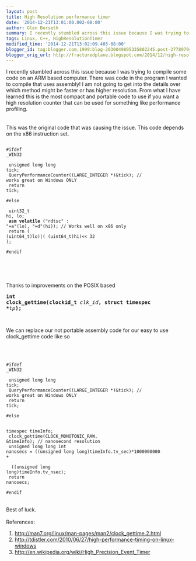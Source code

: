 ```yaml
---
layout: post
title: High Resolution performance timer
date: '2014-12-21T13:01:00.002-08:00'
author: Glen Berseth
summary: I recently stumbled across this issue because I was trying to compile some code on an ARM based computer. There was code in the program I wanted to compile that uses assembly! I am not going to get into the details over which method might be faster or has higher resolution. From what I have learned this is the most compact and portable code to use if you want a high resolution counter that can be used for something like performance profiling.
tags: Linux, C++, HighResolutionTimer
modified_time: '2014-12-21T13:02:09.403-08:00'
blogger_id: tag:blogger.com,1999:blog-2030049895335802245.post-2778979455722046450
blogger_orig_url: http://fracturedplane.blogspot.com/2014/12/high-resolution-performance-timer.html
---
```


I recently stumbled across this issue because I was trying to compile some code on an ARM based computer. There was code in the program I wanted to compile that uses assembly! I am not going to get into the details over which method might be faster or has higher resolution. From what I have learned this is the most compact and portable code to use if you want a high resolution counter that can be used for something like performance profiling.<br /><br /><br />This was the original code that was causing the issue. This code depends on the x86 instruction set.<br /><pre class="prettyprint"><code><br />#ifdef _WIN32</code></pre><pre class="prettyprint"><code>   unsigned long long tick;<br />   QueryPerformanceCounter((LARGE_INTEGER *)&amp;tick); // works great on Windows ONLY<br />   return tick;</code></pre><pre class="prettyprint"><code>#else</code></pre><pre class="prettyprint"><code>&nbsp;uint32_t hi, lo;<br />   __asm__ __volatile__ ("rdtsc" : "=a"(lo), "=d"(hi)); // Works well on x86 only<br />   return ( (uint64_t)lo)|( (uint64_t)hi)&lt;&lt; 32 );</code></pre><pre class="prettyprint"><code>#endif</code></pre><pre class="prettyprint"><code><br /></code></pre><br /><br />Thanks to improvements on the POSIX based <br /><pre><b>int clock_gettime(clockid_t </b><i>clk_id</i><b>, struct timespec *</b><i>tp</i><b>);</b></pre><pre><b>&nbsp;</b></pre>We can replace our not portable assembly code for our easy to use clock_gettime code like so<br /><br /><br /><pre class="prettyprint"><code><br />#ifdef _WIN32</code></pre><pre class="prettyprint"><code>   unsigned long long tick;<br />   QueryPerformanceCounter((LARGE_INTEGER *)&amp;tick); // works great on Windows ONLY<br />   return tick;</code></pre><pre class="prettyprint"><code>#else</code></pre><pre class="prettyprint"><code>&nbsp;  timespec timeInfo;<br />   clock_gettime(CLOCK_MONOTONIC_RAW, &amp;timeInfo); // nanosecond resolution<br />   unsigned long long int nanosecs = ((unsigned long long)timeInfo.tv_sec)*1000000000  +&nbsp;</code></pre><pre class="prettyprint"><code>&nbsp;                      ((unsigned long long)timeInfo.tv_nsec);<br />   return nanosecs;</code></pre><pre class="prettyprint"><code>#endif</code></pre><br />Best of luck.<br /><br />References:<br /><ol><li>http://man7.org/linux/man-pages/man2/clock_gettime.2.html</li><li>http://tdistler.com/2010/06/27/high-performance-timing-on-linux-windows</li><li>http://en.wikipedia.org/wiki/High_Precision_Event_Timer</li></ol>